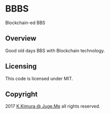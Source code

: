 # BBBS

Blockchain-ed BBS

## Overview

Good old days BBS with Blockchain technology.

## Licensing

This code is licensed under MIT.

## Copyright

2017 [K.Kimura @ Juge.Me](https://github.com/dotnsf) all rights reserved.

